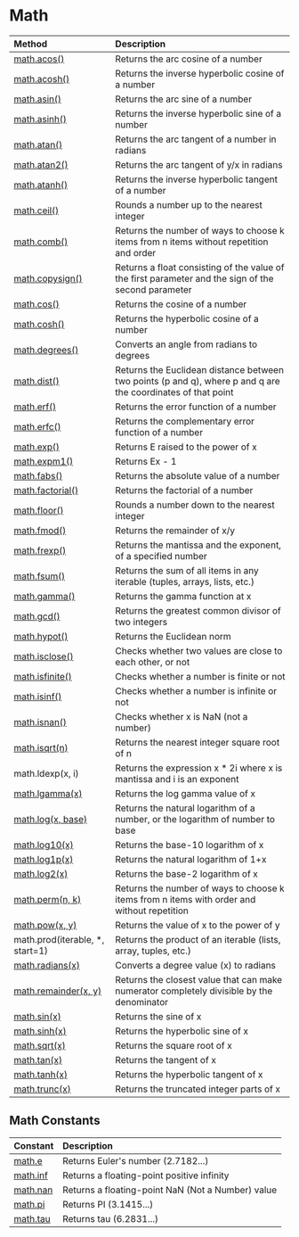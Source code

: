 # Math

| Method                                                       | Description                                                  |
| :----------------------------------------------------------- | :----------------------------------------------------------- |
| [math.acos()](https://www.w3schools.com/python/ref_math_acos.asp) | Returns the arc cosine of a number                           |
| [math.acosh()](https://www.w3schools.com/python/ref_math_acosh.asp) | Returns the inverse hyperbolic cosine of a number            |
| [math.asin()](https://www.w3schools.com/python/ref_math_asin.asp) | Returns the arc sine of a number                             |
| [math.asinh()](https://www.w3schools.com/python/ref_math_asinh.asp) | Returns the inverse hyperbolic sine of a number              |
| [math.atan()](https://www.w3schools.com/python/ref_math_atan.asp) | Returns the arc tangent of a number in radians               |
| [math.atan2()](https://www.w3schools.com/python/ref_math_atan2.asp) | Returns the arc tangent of y/x in radians                    |
| [math.atanh()](https://www.w3schools.com/python/ref_math_atanh.asp) | Returns the inverse hyperbolic tangent of a number           |
| [math.ceil()](https://www.w3schools.com/python/ref_math_ceil.asp) | Rounds a number up to the nearest integer                    |
| [math.comb()](https://www.w3schools.com/python/ref_math_comb.asp) | Returns the number of ways to choose k items from n items without repetition and order |
| [math.copysign()](https://www.w3schools.com/python/ref_math_copysign.asp) | Returns a float consisting of the value of the first parameter and the sign of the second parameter |
| [math.cos()](https://www.w3schools.com/python/ref_math_cos.asp) | Returns the cosine of a number                               |
| [math.cosh()](https://www.w3schools.com/python/ref_math_cosh.asp) | Returns the hyperbolic cosine of a number                    |
| [math.degrees()](https://www.w3schools.com/python/ref_math_degrees.asp) | Converts an angle from radians to degrees                    |
| [math.dist()](https://www.w3schools.com/python/ref_math_dist.asp) | Returns the Euclidean distance between two points (p and q), where p and q are the coordinates of that point |
| [math.erf()](https://www.w3schools.com/python/ref_math_erf.asp) | Returns the error function of a number                       |
| [math.erfc()](https://www.w3schools.com/python/ref_math_erfc.asp) | Returns the complementary error function of a number         |
| [math.exp()](https://www.w3schools.com/python/ref_math_exp.asp) | Returns E raised to the power of x                           |
| [math.expm1()](https://www.w3schools.com/python/ref_math_expm1.asp) | Returns Ex - 1                                               |
| [math.fabs()](https://www.w3schools.com/python/ref_math_fabs.asp) | Returns the absolute value of a number                       |
| [math.factorial()](https://www.w3schools.com/python/ref_math_factorial.asp) | Returns the factorial of a number                            |
| [math.floor()](https://www.w3schools.com/python/ref_math_floor.asp) | Rounds a number down to the nearest integer                  |
| [math.fmod()](https://www.w3schools.com/python/ref_math_fmod.asp) | Returns the remainder of x/y                                 |
| [math.frexp()](https://www.w3schools.com/python/ref_math_frexp.asp) | Returns the mantissa and the exponent, of a specified number |
| [math.fsum()](https://www.w3schools.com/python/ref_math_fsum.asp) | Returns the sum of all items in any iterable (tuples, arrays, lists, etc.) |
| [math.gamma()](https://www.w3schools.com/python/ref_math_gamma.asp) | Returns the gamma function at x                              |
| [math.gcd()](https://www.w3schools.com/python/ref_math_gcd.asp) | Returns the greatest common divisor of two integers          |
| [math.hypot()](https://www.w3schools.com/python/ref_math_hypot.asp) | Returns the Euclidean norm                                   |
| [math.isclose()](https://www.w3schools.com/python/ref_math_isclose.asp) | Checks whether two values are close to each other, or not    |
| [math.isfinite()](https://www.w3schools.com/python/ref_math_isfinite.asp) | Checks whether a number is finite or not                     |
| [math.isinf()](https://www.w3schools.com/python/ref_math_isinf.asp) | Checks whether a number is infinite or not                   |
| [math.isnan()](https://www.w3schools.com/python/ref_math_isnan.asp) | Checks whether x is NaN (not a number)                       |
| [math.isqrt(n)](https://www.w3schools.com/python/ref_math_isqrt.asp) | Returns the nearest integer square root of n                 |
| math.ldexp(x, i)                                             | Returns the expression x * 2i where x is mantissa and i is an exponent |
| [math.lgamma(x)](https://www.w3schools.com/python/ref_math_lgamma.asp) | Returns the log gamma value of x                             |
| [math.log(x, base)](https://www.w3schools.com/python/ref_math_log.asp) | Returns the natural logarithm of a number, or the logarithm of number to base |
| [math.log10(x)](https://www.w3schools.com/python/ref_math_log10.asp) | Returns the base-10 logarithm of x                           |
| [math.log1p(x)](https://www.w3schools.com/python/ref_math_log1p.asp) | Returns the natural logarithm of 1+x                         |
| [math.log2(x)](https://www.w3schools.com/python/ref_math_log2.asp) | Returns the base-2 logarithm of x                            |
| [math.perm(n, k)](https://www.w3schools.com/python/ref_math_perm.asp) | Returns the number of ways to choose k items from n items with order and without repetition |
| [math.pow(x, y)](https://www.w3schools.com/python/ref_math_pow.asp) | Returns the value of x to the power of y                     |
| math.prod(iterable, *, start=1)                              | Returns the product of an iterable (lists, array, tuples, etc.) |
| [math.radians(x)](https://www.w3schools.com/python/ref_math_radians.asp) | Converts a degree value (x) to radians                       |
| [math.remainder(x, y)](https://www.w3schools.com/python/ref_math_remainder.asp) | Returns the closest value that can make numerator completely divisible by the denominator |
| [math.sin(x)](https://www.w3schools.com/python/ref_math_sin.asp) | Returns the sine of x                                        |
| [math.sinh(x)](https://www.w3schools.com/python/ref_math_sinh.asp) | Returns the hyperbolic sine of x                             |
| [math.sqrt(x)](https://www.w3schools.com/python/ref_math_sqrt.asp) | Returns the square root of x                                 |
| [math.tan(x)](https://www.w3schools.com/python/ref_math_tan.asp) | Returns the tangent of x                                     |
| [math.tanh(x)](https://www.w3schools.com/python/ref_math_tanh.asp) | Returns the hyperbolic tangent of x                          |
| [math.trunc(x)](https://www.w3schools.com/python/ref_math_trunc.asp) | Returns the truncated integer parts of x                     |



## Math Constants

| Constant                                                     | Description                                       |
| :----------------------------------------------------------- | :------------------------------------------------ |
| [math.e](https://www.w3schools.com/python/ref_math_e.asp)    | Returns Euler's number (2.7182...)                |
| [math.inf](https://www.w3schools.com/python/ref_math_inf.asp) | Returns a floating-point positive infinity        |
| [math.nan](https://www.w3schools.com/python/ref_math_nan.asp) | Returns a floating-point NaN (Not a Number) value |
| [math.pi](https://www.w3schools.com/python/ref_math_pi.asp)  | Returns PI (3.1415...)                            |
| [math.tau](https://www.w3schools.com/python/ref_math_tau.asp) | Returns tau (6.2831...)                           |